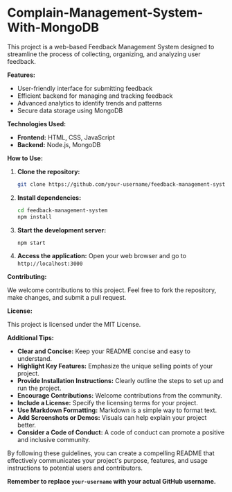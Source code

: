﻿# Complain-Management-System-With-MongoDB
 

This project is a web-based Feedback Management System designed to streamline the process of collecting, organizing, and analyzing user feedback.

**Features:**

* User-friendly interface for submitting feedback
* Efficient backend for managing and tracking feedback
* Advanced analytics to identify trends and patterns
* Secure data storage using MongoDB

**Technologies Used:**

* **Frontend:** HTML, CSS, JavaScript
* **Backend:** Node.js, MongoDB

**How to Use:**

1. **Clone the repository:**
   ```bash
   git clone https://github.com/your-username/feedback-management-system.git
   ```
2. **Install dependencies:**
   ```bash
   cd feedback-management-system
   npm install
   ```
3. **Start the development server:**
   ```bash
   npm start
   ```
4. **Access the application:**
   Open your web browser and go to `http://localhost:3000`

**Contributing:**

We welcome contributions to this project. Feel free to fork the repository, make changes, and submit a pull request.

**License:**

This project is licensed under the MIT License.

**Additional Tips:**

* **Clear and Concise:** Keep your README concise and easy to understand.
* **Highlight Key Features:** Emphasize the unique selling points of your project.
* **Provide Installation Instructions:** Clearly outline the steps to set up and run the project.
* **Encourage Contributions:** Welcome contributions from the community.
* **Include a License:** Specify the licensing terms for your project.
* **Use Markdown Formatting:** Markdown is a simple way to format text.
* **Add Screenshots or Demos:** Visuals can help explain your project better.
* **Consider a Code of Conduct:** A code of conduct can promote a positive and inclusive community.

By following these guidelines, you can create a compelling README that effectively communicates your project's purpose, features, and usage instructions to potential users and contributors.
 
**Remember to replace `your-username` with your actual GitHub username.**
